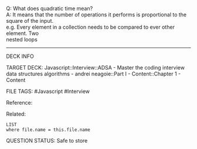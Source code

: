 Q: What does quadratic time mean?  
A: It means that the number of operations it performs is proportional to the square of the input.  
e.g. Every element in a collection needs to be compared to ever other element. Two  
nested loops
<!--ID: 1693659901241-->

---

DECK INFO

TARGET DECK: Javascript::Interview::ADSA - Master the coding interview data structures algorithms - andrei neagoie::Part I - Content::Chapter 1 - Content

FILE TAGS: #Javascript #Interview

Reference:

Related:

```dataview
LIST
where file.name = this.file.name
```


QUESTION STATUS: Safe to store